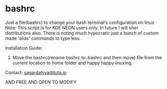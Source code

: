 # bashrc
Just a file(bashrc) to change your bash terminal's configuration on linux
Note: This script is for KDE NEON users only. In future I will oher distributions also.
There is noting much hypocratic just a bunch of custom made 'alias' commands to type less.

Installation Guide:
1. Move the bashrc(rename bashrc to .bashrc and then move) file from the current location to home folder and happy happy linuxing.

Contact:
sagardahiya@tuta.io

AND FREE AND OPEN TO MODIFY
